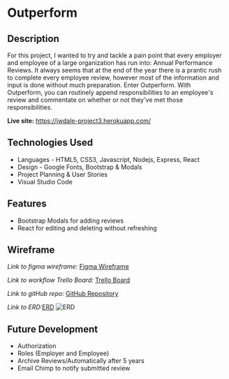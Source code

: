 # Outperform
## Description

For this project, I wanted to try and tackle a pain point that every employer and employee of a large organization has run into: Annual Performance Reviews. It always seems that at the end of the year there is a prantic rush to complete every employee review, however most of the information and input is done without much preparation. Enter Outperform. With Outperform, you can routinely append responsibilities to an employee's review and commentate on whether or not they've met those responsibilities.

**Live site:** <https://jwdale-project3.herokuapp.com/>

## Technologies Used

  * Languages - HTML5, CSS3, Javascript, Nodejs, Express, React
  * Design - Google Fonts, Bootstrap & Modals
  * Project Planning & User Stories 
  * Visual Studio Code


## Features

  * Bootstrap Modals for adding reviews
  * React for editing and deleting without refreshing

## Wireframe

_Link to figma wireframe:_
[Figma Wireframe](#)

_Link to workflow Trello Board:_
[Trello Board](https://trello.com/b/fK1uIyyx/outperform)

_Link to gitHub repo:_
[GitHub Repository](https://github.com/Jdale28/WDI-project3)

_Link to ERD:_[ERD](https://www.lucidchart.com/documents/edit/ff1bf3ea-2263-49ec-8b94-929f0f83aadb/0)
![ERD](public/images/Lucid-Charts-ERD.png)


## Future Development

  * Authorization
  * Roles (Employer and Employee)
  * Archive Reviews/Automatically after 5 years
  * Email Chimp to notify submitted review
